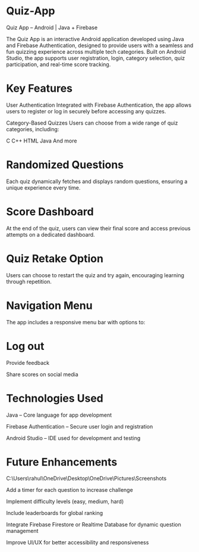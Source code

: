 # Quiz-App

Quiz App – Android | Java + Firebase

The Quiz App is an interactive Android application developed using Java and Firebase Authentication, designed to provide users with a seamless and fun quizzing experience across multiple tech categories. Built on Android Studio, the app supports user registration, login, category selection, quiz participation, and real-time score tracking.

# Key Features

User Authentication
Integrated with Firebase Authentication, the app allows users to register or log in securely before accessing any quizzes.

Category-Based Quizzes
Users can choose from a wide range of quiz categories, including:

C
C++
HTML
Java
And more

# Randomized Questions
Each quiz dynamically fetches and displays random questions, ensuring a unique experience every time.

# Score Dashboard
At the end of the quiz, users can view their final score and access previous attempts on a dedicated dashboard.

# Quiz Retake Option
Users can choose to restart the quiz and try again, encouraging learning through repetition.

# Navigation Menu
The app includes a responsive menu bar with options to:

# Log out

Provide feedback

Share scores on social media

# Technologies Used

Java – Core language for app development

Firebase Authentication – Secure user login and registration

Android Studio – IDE used for development and testing

# Future Enhancements
C:\Users\rahul\OneDrive\Desktop\OneDrive\Pictures\Screenshots

Add a timer for each question to increase challenge

Implement difficulty levels (easy, medium, hard)

Include leaderboards for global ranking

Integrate Firebase Firestore or Realtime Database for dynamic question management

Improve UI/UX for better accessibility and responsiveness

